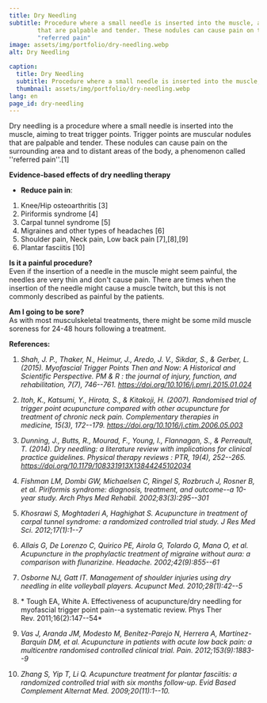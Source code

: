 ```yaml
---
title: Dry Needling
subtitle: Procedure where a small needle is inserted into the muscle, aiming to treat trigger points. Trigger points are muscular nodules 
        that are palpable and tender. These nodules can cause pain on the surrounding area and to distant areas of the body, a phenomenon called 
        "referred pain"
image: assets/img/portfolio/dry-needling.webp
alt: Dry Needling

caption:
  title: Dry Needling
  subtitle: Procedure where a small needle is inserted into the muscle, aiming to treat trigger points
  thumbnail: assets/img/portfolio/dry-needling.webp
lang: en
page_id: dry-needling
---
```

Dry needling is a procedure where a small needle is inserted into the
muscle, aiming to treat trigger points. Trigger points are muscular
nodules that are palpable and tender. These nodules can cause pain on
the surrounding area and to distant areas of the body, a phenomenon
called \'\'referred pain\'\'.\[1\]

**Evidence-based effects of dry needling therapy**

-   **Reduce pain in**:
  1.  Knee/Hip osteoarthritis \[3\]
  2.  Piriformis syndrome \[4\]
  3.  Carpal tunnel syndrome \[5\]
  4.  Migraines and other types of headaches \[6\]
  5.  Shoulder pain, Neck pain, Low back pain \[7\],\[8\],\[9\]
  6.  Plantar fasciitis \[10\]

**Is it a painful procedure?**  
Even if the insertion of a needle in the muscle might seem painful, the
needles are very thin and don\'t cause pain. There are times when the
insertion of the needle might cause a muscle twitch, but this is not
commonly described as painful by the patients.

**Am I going to be sore?**  
As with most musculskeletal treatments, there might be some mild muscle
soreness for 24-48 hours following a treatment.

**References:**  
1.  *Shah, J. P., Thaker, N., Heimur, J., Aredo, J. V., Sikdar, S., &
    Gerber, L. (2015). Myofascial Trigger Points Then and Now: A
    Historical and Scientific Perspective. PM & R : the journal of
    injury, function, and rehabilitation, 7(7), 746--761.
    https://doi.org/10.1016/j.pmrj.2015.01.024*

2.  *Itoh, K., Katsumi, Y., Hirota, S., & Kitakoji, H. (2007).
    Randomised trial of trigger point acupuncture compared with other
    acupuncture for treatment of chronic neck pain. Complementary
    therapies in medicine, 15(3), 172--179.
    https://doi.org/10.1016/j.ctim.2006.05.003*

3.  *Dunning, J., Butts, R., Mourad, F., Young, I., Flannagan, S., &
    Perreault, T. (2014). Dry needling: a literature review with
    implications for clinical practice guidelines. Physical therapy
    reviews : PTR, 19(4), 252--265.
    https://doi.org/10.1179/108331913X13844245102034*

4.  *Fishman LM, Dombi GW, Michaelsen C, Ringel S, Rozbruch J, Rosner B,
    et al. Piriformis syndrome: diagnosis, treatment, and outcome--a
    10-year study. Arch Phys Med Rehabil. 2002;83(3):295--301*

5.  *Khosrawi S, Moghtaderi A, Haghighat S. Acupuncture in treatment of
    carpal tunnel syndrome: a randomized controlled trial study. J Res
    Med Sci. 2012;17(1):1--7*

6.  *Allais G, De Lorenzo C, Quirico PE, Airola G, Tolardo G, Mana O, et
    al. Acupuncture in the prophylactic treatment of migraine without
    aura: a comparison with flunarizine. Headache. 2002;42(9):855--61*

7.  *Osborne NJ, Gatt IT. Management of shoulder injuries using dry
    needling in elite volleyball players. Acupunct
    Med. 2010;28(1):42--5*

8.  * Tough EA, White A. Effectiveness of acupuncture/dry needling for
    myofascial trigger point pain--a systematic review. Phys Ther
    Rev. 2011;16(2):147--54*

9.  *Vas J, Aranda JM, Modesto M, Benítez-Parejo N, Herrera A,
    Martínez-Barquín DM, et al. Acupuncture in patients with acute low
    back pain: a multicentre randomised controlled clinical
    trial. Pain. 2012;153(9):1883--9*

10. *Zhang S, Yip T, Li Q. Acupuncture treatment for plantar fasciitis:
    a randomized controlled trial with six months follow-up. Evid Based
    Complement Alternat Med. 2009;20(11):1--10.*